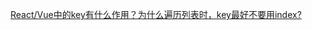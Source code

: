 [React/Vue中的key有什么作用？为什么遍历列表时，key最好不要用index?](https://blog.csdn.net/weixin_43334673/article/details/112795816)
